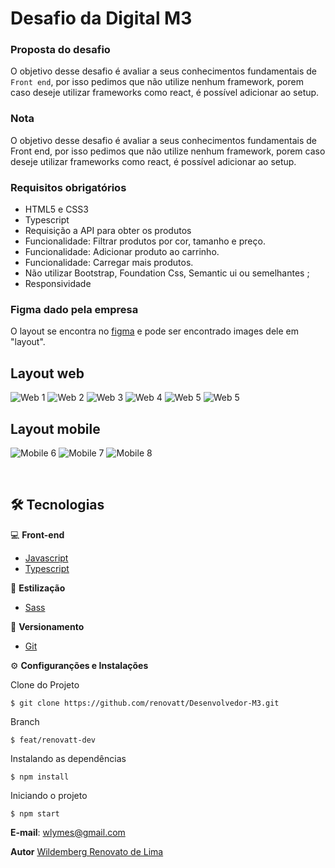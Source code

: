 # Desafio da Digital M3

### Proposta do desafio
O objetivo desse desafio é avaliar a seus conhecimentos fundamentais de ``Front end``, por isso pedimos que não utilize nenhum framework, porem caso deseje utilizar frameworks como react, é possível adicionar ao setup.

### Nota
O objetivo desse desafio é avaliar a seus conhecimentos fundamentais de Front end, por isso pedimos que não utilize nenhum framework, porem caso deseje utilizar frameworks como react, é possível adicionar ao setup.

### Requisitos obrigatórios
- HTML5 e CSS3
- Typescript
- Requisição a API para obter os produtos
- Funcionalidade: Filtrar produtos por cor, tamanho e preço.
- Funcionalidade: Adicionar produto ao carrinho.
- Funcionalidade: Carregar mais produtos.
- Não utilizar Bootstrap, Foundation Css, Semantic ui ou semelhantes ;
- Responsividade

### Figma dado pela empresa
O layout se encontra no [figma](https://www.figma.com/file/hPfcV6VClVfkHCtje9997Q/Desafio-m3?node-id=0%3A1) e pode ser encontrado images dele em "layout".

## Layout web
![Web 1](.github/web-1.png) 
![Web 2](.github/web-2.png)
![Web 3](.github/web-3.png)
![Web 4](.github/web-4.png)
![Web 5](.github/web-5.png)
![Web 5](.github/web-6.png)

## Layout mobile
![Mobile 6](.github/mobile-1.png)
![Mobile 7](.github/mobile-2.png)
![Mobile 8](.github/mobile-3.png)

<br />

## 🛠️ Tecnologias

💻 **Front-end**
- [Javascript](https://developer.mozilla.org/pt-BR/docs/Web/JavaScript)
- [Typescript](https://www.typescriptlang.org)

🎨 **Estilização**
- [Sass](https://sass-lang.com/guide/)

🔋 **Versionamento**
- [Git](https://git-scm.com)

⚙️ **Configuranções e Instalações**

Clone do Projeto 

    $ git clone https://github.com/renovatt/Desenvolvedor-M3.git

Branch 

    $ feat/renovatt-dev

Instalando as dependências

    $ npm install

Iniciando o projeto

    $ npm start


**E-mail**: wlymes@gmail.com

**Autor** [Wildemberg Renovato de Lima](https://www.linkedin.com/in/renovatt/)